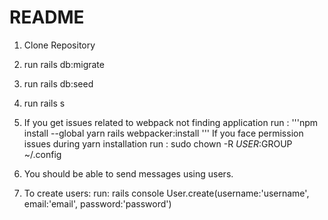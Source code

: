 # README

1. Clone Repository
2. run rails db:migrate
3. run rails db:seed
4. run rails s
5. If you get issues related to webpack not finding application
run :
'''npm install --global yarn
rails webpacker:install
'''
If you face permission issues during yarn installation
run :
sudo chown -R $USER:$GROUP ~/.config

5. You should be able to send messages using users.
6. To create users:
run:
rails console
User.create(username:'username', email:'email', password:'password')
